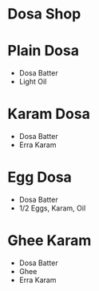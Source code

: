 # Dosa Shop

# Plain Dosa
* Dosa Batter
* Light Oil

# Karam Dosa
* Dosa Batter
* Erra Karam

# Egg Dosa
* Dosa Batter
* 1/2 Eggs, Karam, Oil

# Ghee Karam
* Dosa Batter
* Ghee
* Erra Karam
